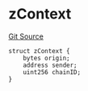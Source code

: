 # zContext
[Git Source](https://github.com/zeta-chain/protocol-contracts/blob/c157025a39efca61d83e5991d093a94548f342fb/contracts/zevm/interfaces/UniversalContract.sol)


```solidity
struct zContext {
    bytes origin;
    address sender;
    uint256 chainID;
}
```

